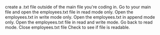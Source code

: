 create a .txt file outside of the main file you're coding in.
Go to your main file and open the employees.txt file in read mode only.
Open the employees.txt in write mode only.
Open the employees.txt in append mode only.
Open the employees.txt file in read and write mode.
Go back to read mode.
Close employees.txt file
Check to see if file is readable.
